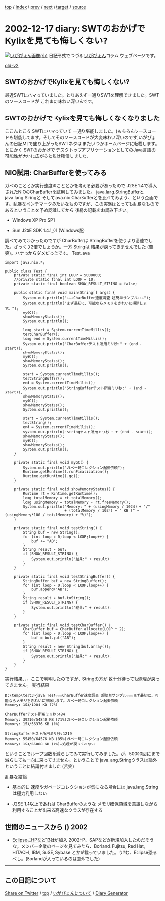 [top](../index.html) 
 / [index](index.html) 
 / [prev](https://igapyon.github.io/diary/2002/ig021216.html) 
 / [next](https://igapyon.github.io/diary/2002/ig021219.html) 
 / [target](https://igapyon.github.io/diary/2002/ig021217.html) 
 / [source](https://github.com/igapyon/diary/blob/gh-pages/2002/ig021217.html.src.md) 

2002-12-17 diary: SWTのおかげでKylixを見ても悔しくない?
=====================================================================================================
[![いがぴょん画像(小)](https://igapyon.github.io/diary/images/iga200306s.jpg "いがぴょん")](https://igapyon.github.io/diary/memo/memoigapyon.html) 日記形式でつづる [いがぴょん](https://igapyon.github.io/diary/memo/memoigapyon.html)コラム ウェブページです。

[old-v2](ig021217-orig.html)

## SWTのおかげでKylixを見ても悔しくない?

最近SWTにハマっていました。とりあえず一通りSWTを理解できました。SWTのソースコードが これまた味わい深いんです。


## SWTのおかげで Kylixを見ても悔しくなくなりました

ここんところ SWTにハマっていて 一通り堪能しました。(もちろんソースコードも堪能してます。そしてそのソースコードが大変味わい深いのです)いがぴょんの日記MLで盛り上がったSWTネタは またいつかホームページに転載します。とにかく SWTのおかげで デスクトップアプリケーションとしてのJava言語の可能性が大いに広がると私は確信しました。

## NIO試用: CharBufferを使ってみる

ガベのこととか実行速度のこととかを考える必要があったので J2SE 1.4で導入されたNIOのCharBufferを試用してみました。
java.lang.StringBufferとjava.lang.Stringと そしてjava.nio.CharBufferとを比べてみよう、という企画です。乱暴なベンチマークみたいなものですが、この実験はとっても乱暴なものであるということを予め認識してから 後続の記載をお読み下さい。

* Windows XP Pro SP1
  
* Sun J2SE SDK 1.4.1_01 (Windows版)

調べてみてわかったのですが CharBufferは StringBufferを使うより高速でした。ざっくり2倍でしょうか。一方 Stringは 結果が戻ってきませんでした (苦笑)。ハナっからダメだったです。
Test.java

```
import java.nio.*;

public class Test {
    private static final int LOOP = 5000000;
    //private static final int LOOP = 10;
    private static final boolean SHOW_RESULT_STRING = false;

    public static final void main(String[] args) {
        System.out.println("☆☆☆CharBuffer速度調査 超簡単サンプル☆☆☆");
        System.out.println("まず最初に、可能ならメモリをきれいに掃除します。");
        myGC();
        showMemoryStatus();
        System.out.println();

        long start = System.currentTimeMillis();
        testCharBuffer();
        long end = System.currentTimeMillis();
        System.out.println("CharBufferテスト所用ミリ秒:" + (end - start));
        showMemoryStatus();
        myGC();
        showMemoryStatus();
        System.out.println();

        start = System.currentTimeMillis();
        testStringBuffer();
        end = System.currentTimeMillis();
        System.out.println("StringBufferテスト所用ミリ秒:" + (end - start));
        showMemoryStatus();
        myGC();
        showMemoryStatus();
        System.out.println();

        start = System.currentTimeMillis();
        testString();
        end = System.currentTimeMillis();
        System.out.println("Stringテスト所用ミリ秒:" + (end - start));
        showMemoryStatus();
        myGC();
        showMemoryStatus();
        System.out.println();
    }

    private static final void myGC() {
        System.out.println("ガベー時コレクション起動依頼");
        Runtime.getRuntime().runFinalization();
        Runtime.getRuntime().gc();
    }

    private static final void showMemoryStatus() {
        Runtime rt = Runtime.getRuntime();
        long totalMemory = rt.totalMemory();
        long usingMemory = totalMemory - rt.freeMemory();
        System.out.println("Memory: " + (usingMemory / 1024) + "/"
                           + (totalMemory / 1024) + " KB (" + (usingMemory*100 / totalMemory) + "%)");
    }

    private static final void testString() {
        String buf = new String();
        for (int loop = 0;loop < LOOP;loop++) {
            buf += "AB";
        }
        String result = buf;
        if (SHOW_RESULT_STRING) {
            System.out.println("結果:" + result);
        }
    }

    private static final void testStringBuffer() {
        StringBuffer buf = new StringBuffer();
        for (int loop = 0;loop < LOOP;loop++) {
            buf.append("AB");
        }
        String result = buf.toString();
        if (SHOW_RESULT_STRING) {
            System.out.println("結果:" + result);
        }
    }

    private static final void testCharBuffer() {
        CharBuffer buf = CharBuffer.allocate(LOOP * 2);
        for (int loop = 0;loop < LOOP;loop++) {
            buf = buf.put("AB");
        }
        String result = new String(buf.array());
        if (SHOW_RESULT_STRING) {
            System.out.println("結果:" + result);
        }
    }
}
```


実行結果、、、ここで判明したのですが、Stringの方が 数十分待っても処理が戻ってきません。
実行結果

```
D:\temp\test3>java Test☆☆☆CharBuffer速度調査 超簡単サンプル☆☆☆まず最初に、可能ならメモリをきれいに掃除します。ガベー時コレクション起動依頼
Memory: 153/1984 KB (7%)

CharBufferテスト所用ミリ秒:484
Memory: 39216/54840 KB (71%)ガベー時コレクション起動依頼
Memory: 153/56376 KB (0%)

StringBufferテスト所用ミリ秒:1219
Memory: 55450/64576 KB (85%)ガベー時コレクション起動依頼
Memory: 153/65088 KB (0%)…処理が戻ってこない
```


ということでループ回数を減らしてみて実行してみました。が、50000回にまで減らしても一向に戻ってきません。ということで java.lang.Stringクラスは論外ということに結論付きました
(苦笑)

乱暴な結論

* 基本的に 速度やガベージコレクションが気になる場合には java.lang.Stringは極力利用しない
  
* J2SE 1.4以上であれば CharBufferのような メモリ確保領域を意識しながら利用することが出来る高速なクラスが存在する

## 世間のニュースから () 2002

* [EclipseにHPなど13社が加入](http://www.zdnet.co.jp/news/0212/17/nebt_08.html)  2002HP、SAPなどが新規加入したのだそうな。メンバー企業のページを見てみたら、Borland, Fujitsu, Red Hat, HITACHI, IBM, SuSE, Sybase とかが載っていました。う?む、Eclipse恐るべし。(Borlandが入っているのは意外でした)

----------------------------------------------------------------------------------------------------

## この日記について

[Share on Twitter](https://twitter.com/intent/tweet?hashtags=igapyon%2Cdiary%2C%E3%81%84%E3%81%8C%E3%81%B4%E3%82%87%E3%82%93&text=SWT%E3%81%AE%E3%81%8A%E3%81%8B%E3%81%92%E3%81%A7Kylix%E3%82%92%E8%A6%8B%E3%81%A6%E3%82%82%E6%82%94%E3%81%97%E3%81%8F%E3%81%AA%E3%81%84%3F&url=https%3A%2F%2Figapyon.github.io%2Fdiary%2F2002%2Fig021217.html) / [top](../index.html) / [いがぴょんについて](https://igapyon.github.io/diary/memo/memoigapyon.html) / [Diary Generator](https://github.com/igapyon/igapyonv3)
